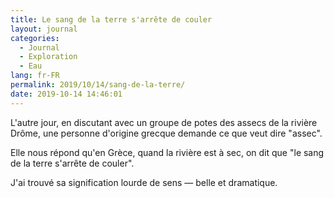 ```yaml
---
title: Le sang de la terre s'arrête de couler
layout: journal
categories:
  - Journal
  - Exploration
  - Eau
lang: fr-FR
permalink: 2019/10/14/sang-de-la-terre/
date: 2019-10-14 14:46:01
---
```


L'autre jour, en discutant avec un groupe de potes des assecs de la rivière Drôme, une personne d'origine grecque demande ce que veut dire "assec".

Elle nous répond qu'en Grèce, quand la rivière est à sec, on dit que "le sang de la terre s'arrête de couler".

J'ai trouvé sa signification lourde de sens — belle et dramatique. 